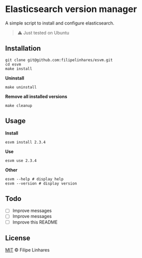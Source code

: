 # Elasticsearch version manager
A simple script to install and configure elasticsearch.

> :warning: Just tested on Ubuntu

## Installation
```
git clone git@github.com:filipelinhares/esvm.git
cd esvm
make install
```

**Uninstall**
```
make uninstall
```

**Remove all installed versions**
```
make cleanup
```

## Usage

**Install**
```
esvm install 2.3.4
```

**Use**
```
esvm use 2.3.4
```

**Other**
```
esvm --help # display help
esvm --version # display version
```

## Todo

- [ ] Improve messages
- [ ] Improve messages
- [ ] Improve this README

## License
[MIT](LICENSE.md) © Filipe Linhares

